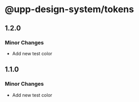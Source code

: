 # @upp-design-system/tokens

## 1.2.0

### Minor Changes

- Add new test color

## 1.1.0

### Minor Changes

- Add new test color
